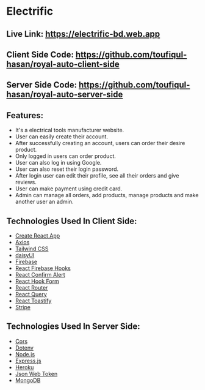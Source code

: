 # Electrific

## Live Link: https://electrific-bd.web.app

## Client Side Code: https://github.com/toufiqul-hasan/royal-auto-client-side

## Server Side Code: https://github.com/toufiqul-hasan/royal-auto-server-side

## Features:

- It's a electrical tools manufacturer website.
- User can easily create their account.
- After successfully creating an account, users can order their desire product.
- Only logged in users can order product.
- User can also log in using Google.
- User can also reset their login password.
- After login user can edit their profile, see all their orders and give reviews.
- User can make payment using credit card.
- Admin can manage all orders, add products, manage products and make another user an admin.

## Technologies Used In Client Side:

- [Create React App](https://github.com/facebook/create-react-app)
- [Axios](https://axios-http.com)
- [Tailwind CSS](https://tailwindcss.com)
- [daisyUI](https://daisyui.com)
- [Firebase](https://firebase.google.com)
- [React Firebase Hooks](https://github.com/CSFrequency/react-firebase-hooks)
- [React Confirm Alert](https://www.npmjs.com/package/react-confirm-alert)
- [React Hook Form](https://react-hook-form.com)
- [React Router](https://reactrouter.com/docs/en/v6/getting-started/overview)
- [React Query](https://react-query.tanstack.com)
- [React Toastify](https://fkhadra.github.io/react-toastify/introduction)
- [Stripe](https://stripe.com)

## Technologies Used In Server Side:

- [Cors](https://www.npmjs.com/package/cors)
- [Dotenv](https://www.npmjs.com/package/dotenv)
- [Node.js](https://nodejs.org)
- [Express.js](https://expressjs.com)
- [Heroku](https://www.heroku.com)
- [Json Web Token](https://jwt.io)
- [MongoDB](https://www.mongodb.com)